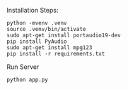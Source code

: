 Installation Steps:

```
python -mvenv .venv
source .venv/bin/activate
sudo apt-get install portaudio19-dev
pip install PyAudio
sudo apt-get install mpg123
pip install -r requirements.txt

```


Run Server

`python app.py`
